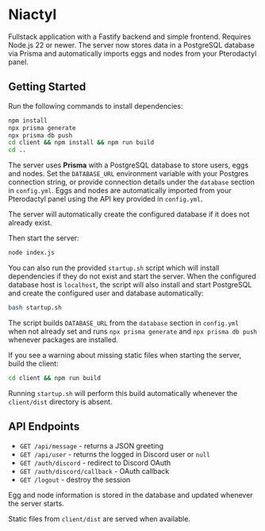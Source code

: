 # Niactyl

Fullstack application with a Fastify backend and simple frontend. Requires Node.js 22 or newer. The server now stores data in a PostgreSQL database via Prisma and automatically imports eggs and nodes from your Pterodactyl panel.

## Getting Started

Run the following commands to install dependencies:

```bash
npm install
npx prisma generate
npx prisma db push
cd client && npm install && npm run build
cd ..
```

The server uses **Prisma** with a PostgreSQL database to store users, eggs and nodes. Set the `DATABASE_URL` environment variable with your Postgres connection string, or provide connection details under the `database` section in `config.yml`. Eggs and nodes are automatically imported from your Pterodactyl panel using the API key provided in `config.yml`.

The server will automatically create the configured database if it does not already exist.

Then start the server:

```bash
node index.js
```

You can also run the provided `startup.sh` script which will install dependencies if they do not exist and start the server. When the configured database host is `localhost`, the script will also install and start PostgreSQL and create the configured user and database automatically:

```bash
bash startup.sh
```

The script builds `DATABASE_URL` from the `database` section in `config.yml` when not already set and runs `npx prisma generate` and `npx prisma db push` whenever packages are installed.

If you see a warning about missing static files when starting the server, build the client:

```bash
cd client && npm run build
```

Running `startup.sh` will perform this build automatically whenever the `client/dist` directory is absent.

## API Endpoints

- `GET /api/message` - returns a JSON greeting
- `GET /api/user` - returns the logged in Discord user or `null`
- `GET /auth/discord` - redirect to Discord OAuth
- `GET /auth/discord/callback` - OAuth callback
- `GET /logout` - destroy the session

Egg and node information is stored in the database and updated whenever the server starts.

Static files from `client/dist` are served when available.
